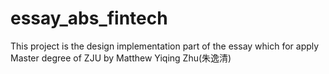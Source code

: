 # essay_abs_fintech

This project is the design implementation part of the essay which for apply Master degree of ZJU by Matthew Yiqing Zhu(朱逸清)
